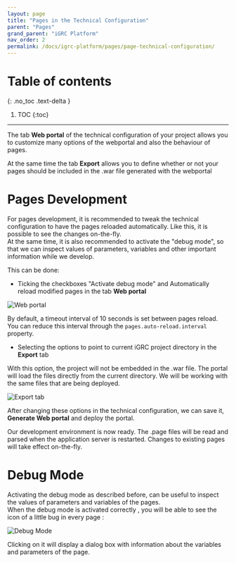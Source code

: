 ```yaml
---
layout: page
title: "Pages in the Technical Configuration"
parent: "Pages"
grand_parent: "iGRC Platform"
nav_order: 2
permalink: /docs/igrc-platform/pages/page-technical-configuration/
---
```


# Table of contents
{: .no_toc .text-delta }

1. TOC
{:toc}
---

The tab **Web portal** of the technical configuration of your project allows you to customize many options of the webportal and also the behaviour of pages.    

At the same time the tab **Export**  allows you to define whether or not your pages should be included in the .war file generated with the webportal   

# Pages Development

For pages development, it is recommended to tweak the technical configuration to have the pages reloaded automatically. Like this, it is possible to see the changes on-the-fly.   
At the same time, it is also recommended to activate the "debug mode", so that we can inspect values of parameters, variables and other important information while we develop.   

This can be done:   

- Ticking the checkboxes "Activate debug mode" and Automatically reload modified pages in the tab **Web portal**

![Web portal]({{site.baseurl}}/docs/igrc-platform/pages/images/0201.png "Web portal")   

By default, a timeout interval of 10 seconds is set between pages reload. You can reduce this interval through the `pages.auto-reload.interval` property.  

- Selecting the options to point to current iGRC project directory in the **Export** tab  

With this option, the project will not be embedded in the .war file. The portal will load the files directly from the current directory. We will be working with the same files that are being deployed.    

![Export tab ]({{site.baseurl}}/docs/igrc-platform/pages/images/0202.png "Export tab ")   

After changing these options in the technical configuration, we can save it, **Generate Web portal** and deploy the portal.   

Our development environment is now ready. The .page files will be read and parsed when the application server is restarted. Changes to existing pages will take effect on-the-fly.   

# Debug Mode

Activating the debug mode as described before, can be useful to inspect the values of parameters and variables of the pages.    
When the debug mode is activated correctly , you will be able to see the icon of a little bug in every page :   

![Debug Mode]({{site.baseurl}}/docs/igrc-platform/pages/images/0203.png "Debug Mode")     

Clicking on it will display a dialog box with information about the variables and parameters of the page.
